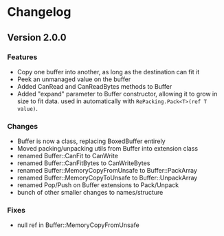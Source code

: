 # Changelog

## Version 2.0.0

### Features
- Copy one buffer into another, as long as the destination can fit it
- Peek an unmanaged value on the buffer
- Added CanRead and CanReadBytes methods to Buffer
- Added "expand" parameter to Buffer constructor, allowing it to grow in size to fit data.
used in automatically with `RePacking.Pack<T>(ref T value)`.

### Changes
- Buffer is now a class, replacing BoxedBuffer entirely
- Moved packing/unpacking utils from Buffer into extension class
- renamed Buffer::CanFit to CanWrite
- renamed Buffer::CanFitBytes to CanWriteBytes
- renamed Buffer::MemoryCopyFromUnsafe to Buffer::PackArray
- renamed Buffer::MemoryCopyToUnsafe to Buffer::UnpackArray
- renamed Pop/Push on Buffer extensions to Pack/Unpack
- bunch of other smaller changes to names/structure

### Fixes
- null ref in Buffer::MemoryCopyFromUnsafe